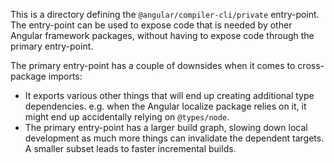 This is a directory defining the `@angular/compiler-cli/private` entry-point. The entry-point can be used to
expose code that is needed by other Angular framework packages, without having to expose code through the primary
entry-point.

The primary entry-point has a couple of downsides when it comes to cross-package imports:
 * It exports various other things that will end up creating additional type dependencies. e.g. when
   the Angular localize package relies on it, it might end up accidentally relying on `@types/node`.
 * The primary entry-point has a larger build graph, slowing down local development as much more things
   can invalidate the dependent targets. A smaller subset leads to faster incremental builds.